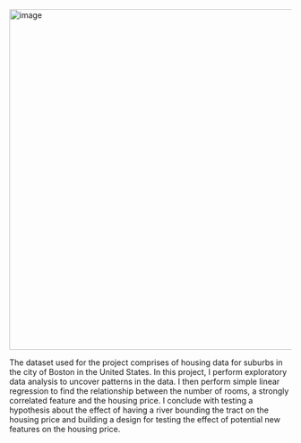 <img width="609" alt="image" src="https://github.com/user-attachments/assets/5c6dc025-7ad2-4862-b579-a43982bd3045" />

The dataset used for the project comprises of housing data for suburbs in the city of Boston in the United States. In this project, I perform exploratory data analysis to uncover patterns in the data. I then perform simple linear regression to find the relationship between the number of rooms, a strongly correlated feature and the housing price. I conclude with testing a hypothesis about the effect of having a river bounding the tract on the housing price and building a design for testing the effect of potential new features on the housing price.
